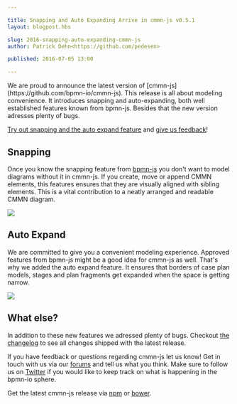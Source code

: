 ```yaml
---

title: Snapping and Auto Expanding Arrive in cmmn-js v0.5.1
layout: blogpost.hbs

slug: 2016-snapping-auto-expanding-cmmn-js
author: Patrick Dehn<https://github.com/pedesen>

published: 2016-07-05 13:00

---
```



<p class="introduction">
  We are proud to announce the latest version of [cmmn-js](https://github.com/bpmn-io/cmmn-js). This release is all about modeling convenience. It introduces snapping and auto-expanding, both well established features known from bpmn-js. Besides that the new version adresses plenty of bugs.
</p>

<!-- continue -->

[Try out snapping and the auto expand feature](http://demo.bpmn.io/cmmn/s/claims-file) and [give us feedback](https://forum.bpmn.io/c/users)!

## Snapping

Once you know the snapping feature from [bpmn-js](https://github.com/bpmn-io/bpmn-js) you don't want to model diagrams without it in cmmn-js. If you create, move or append CMMN elements, this features ensures that they are visually aligned with sibling elements. This is a vital contribution to a neatly arranged and readable CMMN diagram.

<div class="figure">
  <a href="http://demo.bpmn.io/cmmn/s/claims-file">
    <img src="{{ assets }}/attachments/blog/2016/010-cmmn-snapping.gif">
  </a>
</div>

## Auto Expand

We are committed to give you a convenient modeling experience. Approved features from bpmn-js might be a good idea for cmmn-js as well. That's why we added the auto expand feature. It ensures that borders of case plan models, stages and plan fragments get expanded when the space is getting narrow.

<div class="figure">
  <a href="http://demo.bpmn.io/cmmn/s/claims-file">
    <img src="{{ assets }}/attachments/blog/2016/010-cmmn-auto-expand.gif">
  </a>
</div>

## What else?

In addition to these new features we adressed plenty of bugs. Checkout [the changelog](https://github.com/bpmn-io/cmmn-js/compare/v0.4.2...v0.5.1) to see all changes shipped with the latest release.

If you have feedback or questions regarding cmmn-js let us know! Get in touch with us via our [forums](https://forum.bpmn.io) and tell us what you think. Make sure to follow us on [Twitter](https://twitter.com/bpmn_io) if you would like to keep track on what is happening in the bpmn-io sphere.

Get the latest cmmn-js release via [npm](https://www.npmjs.com/package/cmmn-js) or [bower](https://github.com/bpmn-io/bower-cmmn-js).
